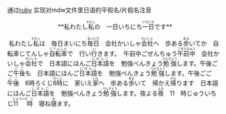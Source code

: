 通过[ruby](https://www.w3.org/TR/2001/REC-ruby-20010531/) 实现对mdw文件里日语的平假名/片假名注音

<center>**私わたし<ruby><rb>私</rb><rt>わたし</rt></ruby>の　一日いちにち<ruby><rb>一日</rb><rt>いちにち</rt></ruby>です**</center>

   &nbsp;私わたし<ruby><rb>私</rb><rt>わたし</rt></ruby>は　毎日まいにち<ruby><rb>毎日</rb><rt>まいにち</rt></ruby>　会社かいしゃ<ruby><rb>会社</rb><rt>かいしゃ</rt></ruby>へ　歩ある<ruby><rb>歩</rb><rt>ある</rt></ruby>いてか　自転車じてんしゃ<ruby><rb>自転車</rb><rt>じてんしゃ</rt></ruby>で　行い<ruby><rb>行</rb><rt>い</rt></ruby>きます。　午前中ごぜんちゅう<ruby><rb>午前中</rb><rt>ごぜんちゅう</rt></ruby>　会社かいしゃ<ruby><rb>会社</rb><rt>かいしゃ</rt></ruby>で　日本語にほんご<ruby><rb>日本語</rb><rt>にほんご</rt></ruby>を　勉強べんきょう<ruby><rb>勉強</rb><rt>べんきょう</rt></ruby>します。午後ごご<ruby><rb>午後</rb><rt>ごご</rt></ruby>も　日本語にほんご<ruby><rb>日本語</rb><rt>にほんご</rt></ruby>を　勉強べんきょう<ruby><rb>勉強</rb><rt>べんきょう</rt></ruby>します。午後ごご<ruby><rb>午後</rb><rt>ごご</rt></ruby>　6時ろくじ<ruby><rb>6時</rb><rt>ろくじ</rt></ruby>に　家いえ<ruby><rb>家</rb><rt>いえ</rt></ruby>へ　歩ある<ruby><rb>歩</rb><rt>ある</rt></ruby>いて　帰かえ<ruby><rb>帰</rb><rt>かえ</rt></ruby>ります　日本語にほんご<ruby><rb>日本語</rb><rt>にほんご</rt></ruby>を　勉強べんきょう<ruby><rb>勉強</rb><rt>べんきょう</rt></ruby>します。夜よる<ruby><rb>夜</rb><rt>よる</rt></ruby>　11　時じゅういち　じ<ruby><rb>11　時</rb><rt>じゅういち　じ</rt></ruby>　寝ね<ruby><rb>寝</rb><rt>ね</rt></ruby>ます。

